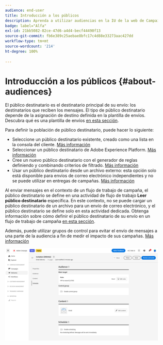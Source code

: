 ```yaml
---
audience: end-user
title: Introducción a los públicos
description: Aprenda a utilizar audiencias en la IU de la web de Campaign
badge: label="Alfa"
exl-id: 21bb5082-82ce-47d6-a4d4-becf44490f13
source-git-commit: fb6e389c25aebae8bfc17c4d88e33273aac427dd
workflow-type: tm+mt
source-wordcount: '214'
ht-degree: 100%

---
```



# Introducción a los públicos {#about-audiences}

<!--
Audience only created for the delivery, not available later-->


<!--
Three ways:
* existing audience

Campaign or AEP Audiences

* create new on the fly

query like AEP segment builder (same component with campaign data)

* import from file

show use case with a new audience creation (or import from file?)

control groups like acc: exract, random, based on attribute
-->


El público destinatario es el destinatario principal de su envío: los destinatarios que reciben los mensajes. El tipo de público destinatario depende de la asignación de destino definida en la plantilla de envíos. Descubra qué es una plantilla de envíos [en esta sección](../msg/delivery-template.md).

Para definir la población de público destinatario, puede hacer lo siguiente:

* Seleccione un público destinatario existente, creado como una lista en la consola del cliente. [Más información](add-audience.md)
* Seleccionar un público destinatario de Adobe Experience Platform. [Más información](aep-audience.md)
* Cree un nuevo público destinatario con el generador de reglas definiendo y combinando criterios de filtrado. [Más información](segment-builder.md)
* Usar un público destinatario desde un archivo externo: esta opción solo está disponible para envíos de correo electrónico independientes y no se puede utilizar en entregas de campañas. [Más información](file-audience.md)

Al enviar mensajes en el contexto de un flujo de trabajo de campaña, el público destinatario se define en una actividad de flujo de trabajo **Leer público destinatario** específica. En este contexto, no se puede cargar un público destinatario de un archivo para un envío de correo electrónico, y el público destinatario se define solo en esta actividad dedicada. Obtenga información sobre cómo definir el público destinatario de su envío en un flujo de trabajo de campaña [en esta sección](../workflows/orchestrate-activities.md).

Además, puede utilizar grupos de control para evitar el envío de mensajes a una parte de la audiencia a fin de medir el impacto de sus campañas. [Más información](control-group.md)

![](assets/about-audience.png)

